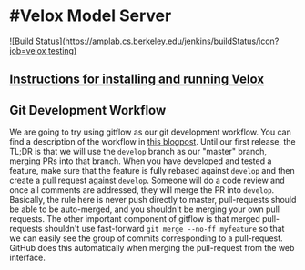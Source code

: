 #Velox Model Server
=================

[![Build Status](https://amplab.cs.berkeley.edu/jenkins/buildStatus/icon?job=velox testing)](https://amplab.cs.berkeley.edu/jenkins/job/velox%20testing/)

## [Instructions for installing and running Velox](https://github.com/amplab/velox-modelserver/wiki/Installing-and-Running-Velox-on-ec2)


## Git Development Workflow
We are going to try using gitflow as our git development workflow. You can find a description of
the workflow in [this blogpost](http://nvie.com/posts/a-successful-git-branching-model/). Until our
first release, the TL;DR is that we will use the `develop` branch as our "master" branch, merging
PRs into that branch. When you have developed and tested a feature, make sure that the feature is fully
rebased against `develop` and then create a pull request against `develop`. Someone will do a code review and
once all comments are addressed, they will merge the PR into `develop`. Basically, the rule here is never
push directly to master, pull-requests should be able to be auto-merged, and you shouldn't be merging
your own pull requests. The other important component of gitflow is that merged pull-requests shouldn't use
fast-forward `git merge --no-ff myfeature` so that we can easily see the group of commits corresponding
to a pull-request. GitHub does this automatically when merging the pull-request from the web interface.
